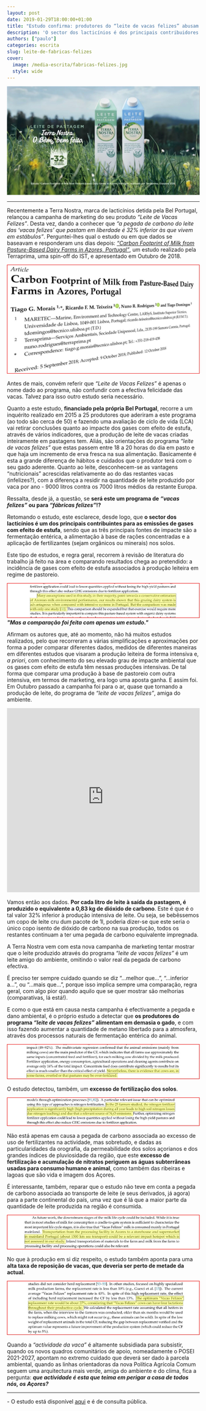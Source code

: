 ```yaml
---
layout: post
date: 2019-01-29T18:00:00+01:00
title: "Estudo confirma: produtores do “leite de vacas felizes” abusam dos fertilizantes nos solos açorianos."
description: 'O sector dos lacticínios é dos principais contribuidores para as emissões de gases com efeito de estufa.'
authors: ["paulo"]
categories: escrita
slug: leite-de-fabricas-felizes
cover:
  image: /media-escrita/fabricas-felizes.jpg
  style: wide
---
```


![](/media-escrita/fabricas-felizes.jpg)

---

Recentemente a Terra Nostra, marca de lacticínios detida pela Bel Portugal, relançou a campanha de marketing do seu produto _“Leite de Vacas Felizes”_. Desta vez, dando a conhecer que _“a pegada de carbono do leite das ‘vacas felizes’ que pastam em liberdade é 32% inferior às que vivem em estábulos”_. Perguntei-lhes qual o estudo ou em que dados se baseavam e responderam uns dias depois: _[“Carbon Footprint of Milk from Pasture-Based Dairy Farms in Azores, Portugal”](https://doi.org/10.3390/su10103658)_, um estudo realizado pela Terraprima, uma spin-off do IST, e apresentado em Outubro de 2018.

![](/media-escrita/estudo-terraprima.jpg)

Antes de mais, convém referir que _“Leite de Vacas Felizes”_ é apenas o nome dado ao programa, não confundir com a efectiva felicidade das vacas. Talvez para isso outro estudo seria necessário.


Quanto a este estudo, **financiado pela própria Bel Portugal**, recorre a um inquérito realizado em 2015 a 25 produtores que aderiram a este programa (ao todo são cerca de 50) e fazendo uma avaliação de ciclo de vida (LCA) vai retirar conclusões quanto ao impacte dos gases com efeito de estufa, através de vários indicadores, que a produção de leite de vacas criadas inteiramente em pastagens tem. Aliás, são orientações do programa _“leite de vacas felizes”_ que estas passem entre 18 a 20 horas do dia em pasto e que haja um incremento de erva fresca na sua alimentação. Basicamente é esta a grande diferença de hábitos e cuidados que o produtor terá com o seu gado aderente. Quanto ao leite, desconhecem-se as vantagens “nutricionais” acrescidas relativamente ao do das restantes vacas (infelizes?), com a diferença a residir na quantidade de leite produzido por vaca por ano - 9000 litros contra os 7000 litros médios da restante Europa.

Ressalta, desde já, a questão, se **será este um programa de _“vacas felizes”_ ou para _“fábricas felizes”_!?**

Retomando o estudo, este esclarece, desde logo, que **o sector dos lacticínios é um dos principais contribuintes para as emissões de gases com efeito de estufa**, sendo que as três principais fontes de impacte são a fermentação entérica, a alimentação à base de rações concentradas e a aplicação de fertilizantes (sejam orgânicos ou minerais) nos solos.

Este tipo de estudos, e regra geral, recorrem à revisão de literatura do trabalho já feito na área e comparando resultados chega ao pretendido: a incidência de gases com efeito de estufa associados à produção leiteira em regime de pastoreio.

![](/media-escrita/estudo-terraprima-comparativo.jpg)
_**"Mas a comparação foi feita com apenas um estudo."**_

Afirmam os autores que, até ao momento, não há muitos estudos realizados, pelo que recorreram a várias simplificações e aproximações por forma a poder comparar diferentes dados, medidos de diferentes maneiras em diferentes estudos que visaram a produção leiteira de forma intensiva e, _a priori_, com conhecimento do seu elevado grau de impacte ambiental que os gases com efeito de estufa têm nessas produções intensivas. De tal forma que comparar uma produção à base de pastoreio com outra intensiva, em termos de marketing, era logo uma aposta ganha. E assim foi. Em Outubro passado a campanha foi para o ar, quase que tornando a produção de leite, do programa de _“leite de vacas felizes”_, amiga do ambiente.

<iframe width="100%" height="480" src="https://www.youtube-nocookie.com/embed/yWZpim37yLs" frameborder="0" allow="accelerometer; autoplay; encrypted-media; gyroscope; picture-in-picture" allowfullscreen></iframe>

Vamos então aos dados. **Por cada litro de leite à saída da pastagem, é produzido o equivalente a 0,83 kg de dióxido de carbono**. Este é que é o tal valor 32% inferior à produção intensiva de leite. Ou seja, se bebêssemos um copo de leite cru dum pacote de 1l, poderia dizer-se que este seria o único copo isento de dióxido de carbono na sua produção, todos os restantes continuam a ter uma pegada de carbono equivalente impregnada.

A Terra Nostra vem com esta nova campanha de marketing tentar mostrar que o leite produzido através do programa _“leite de vacas felizes”_ é um leite amigo do ambiente, omitindo o valor real da pegada de carbono efectiva.

É preciso ter sempre cuidado quando se diz “…melhor que…”, “…inferior a…”, ou “…mais que…”, porque isso implica sempre uma comparação, regra geral, com algo pior quando aquilo que se quer mostrar são melhorias (comparativas, lá está!).


E como o que está em causa nesta campanha é efectivamente a pegada e dano ambiental, é o próprio estudo a detectar que **os produtores do programa _“leite de vacas felizes”_ alimentam em demasia o gado**, e com isso fazendo aumentar a quantidade de metano libertado para a atmosfera, através dos processos naturais de fermentação entérica do animal.

![](/media-escrita/estudo-terraprima-excesso-alimento.jpg)

O estudo detectou, também, um **excesso de fertilização dos solos**.

![](/media-escrita/estudo-terraprima-excesso-fertilizantes.jpg)

Não está apenas em causa a pegada de carbono associada ao excesso de uso de fertilizantes na actividade, mas sobretudo, e dadas as particularidades da orografia, da permeabilidade dos solos açorianos e dos grandes índices de pluviosidade da região, que este **excesso de fertilização e acumulação de nitratos periguem as águas subterrâneas usadas para consumo humano e animal**, como também das ribeiras e lagoas que são vida e imagem dos Açores.

É interessante, também, reparar que o estudo não teve em conta a pegada de carbono associada ao transporte de leite (e seus derivados, já agora) para a parte continental do país, uma vez que é lá que a maior parte da quantidade de leite produzida na região é consumida.

![](/media-escrita/estudo-terraprima-transporte-continente.jpg)

No que à produção em si diz respeito, o estudo também aponta para uma **alta taxa de reposição de vacas, que deveria ser perto de metade da actual**.

![](/media-escrita/estudo-terraprima-taxa-reposicao.jpg)


Quando a _“actividade da vaca”_ é altamente subsidiada para subsistir, quando os novos quadros comunitários de apoio, nomeadamente o POSEI 2021-2027, apontam no extremo cuidado que deverá ser dado à parcela ambiental, quando as linhas orientadoras da nova Política Agrícola Comum seguem uma arquitectura mais verde, amiga do ambiente e do clima, fica a pergunta: _**que actividade é esta que teima em perigar a casa de todos nós, os Açores?**_

---

<i class="fas fa-file-alt" style="color:#E34234"></i> - O estudo está disponível [aqui](https://doi.org/10.3390/su10103658) e é de consulta pública.
